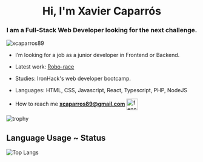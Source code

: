 <h1 align="center">Hi, I'm Xavier Caparrós</h1>
<h3 align="center">I am a Full-Stack Web Developer looking for the next challenge.</h3>

<p align="left"> <img src="https://komarev.com/ghpvc/?username=xcaparros89" alt="xcaparros89" /> </p>

- I’m looking for a job as a junior developer in Frontend or Backend.

- Latest work: [Robo-race](robo-race-game.herokuapp.com/)

- Studies: IronHack's web developer bootcamp.

- Languages: HTML, CSS, Javascript, React, Typescript, PHP, NodeJS

- How to reach me **xcaparros89@gmail.com**
<a href="https://www.linkedin.com/in/xavier-caparros-gelabert/" target="blank"><img align="center" src="https://avatars3.githubusercontent.com/u/357098?v=4" alt="fennecdjay" height="30" width="30" /></a>

![trophy](https://github-profile-trophy.vercel.app/?username=xcaparros89&theme=nord&title=Commit,PullRequest,Repositories)

## Language Usage ~ Status

![Top Langs](https://github-readme-stats.aemiej.vercel.app/api/top-langs/?username=xcaparros89&layout=compact&theme=dark&show_icons=true&hide_border=true&private=true)

<p align="center">



</p>

